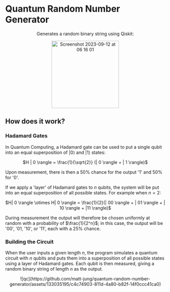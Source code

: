 # Quantum Random Number Generator
<p align="center">
    Generates a random binary string using Qiskit:
</p>

<p align="center">
  <img width="212" alt="Screenshot 2023-09-12 at 06 16 01" src="https://github.com/matt-jung/quantum-random-number-generator/assets/133035195/46e0d378-93c4-4916-bc05-195a1edee14d">
</p>

## How does it work?
### Hadamard Gates
In Quantum Computing, a Hadamard gate can be used to put a single qubit into an equal superposition of $| 0 \rangle$ and $| 1 \rangle$ states:

<p align='center'>
    $H | 0 \rangle = \frac{1}{\sqrt{2}} (| 0 \rangle + | 1 \rangle)$
</p>

Upon measurement, there is then a 50% chance for the output '1' and 50% for '0'.


If we apply a 'layer' of Hadamard gates to $n$ qubits, the system will be put into an equal superposition of all possible states. For example when $n=2$:
<p align='center'>
    $H| 0 \rangle \otimes H| 0 \rangle  = \frac{1}{2}(| 00 \rangle + | 01 \rangle + | 10 \rangle + |11 \rangle)$
</p>

During measurement the output will therefore be chosen uniformly at random with a probability of $\frac{1}{2^n}$; in this case, the output will be '00', '01, '10', or '11', each with a 25% chance.

### Building the Circuit
When the user inputs a given length $n$, the program simulates a quantum circuit with $n$ qubits and puts them into a superposition of all possible states using a layer of Hadamard gates. Each qubit is then measured, giving a random binary string of length $n$ as the output.

<p align="center">
    ![qc](https://github.com/matt-jung/quantum-random-number-generator/assets/133035195/c4c74903-811d-4a80-b82f-14f0ccc41ca0)
</p>

